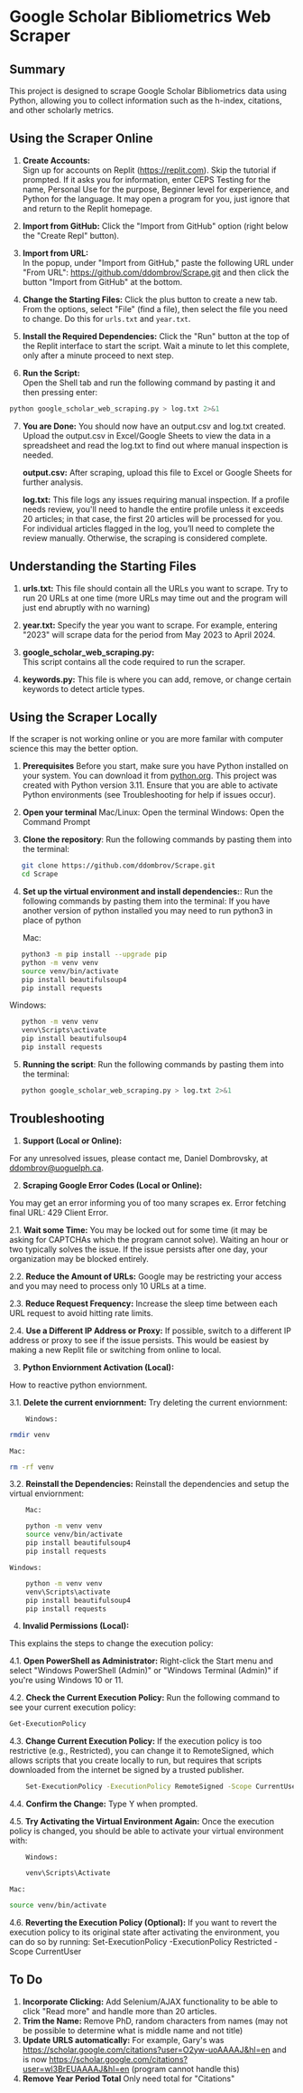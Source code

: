 # Google Scholar Bibliometrics Web Scraper

## Summary

This project is designed to scrape Google Scholar Bibliometrics data using Python, allowing you to collect information such as the h-index, citations, and other scholarly metrics.

## Using the Scraper Online

1. **Create Accounts:**  
   Sign up for accounts on Replit (https://replit.com). Skip the tutorial if prompted. If it asks you for information, enter CEPS Testing for the name, Personal Use for the purpose, Beginner level for experience, and Python for the language. It may open a program for you, just ignore that and return to the Replit homepage.

2. **Import from GitHub:**
   Click the "Import from GitHub" option (right below the "Create Repl" button).

3. **Import from URL:**  
   In the popup, under "Import from GitHub," paste the following URL under "From URL":
   https://github.com/ddombrov/Scrape.git and then click the button "Import from GitHub" at the bottom.

4. **Change the Starting Files:**
   Click the plus button to create a new tab. From the options, select "File" (find a file), then select the file you need to change. Do this for `urls.txt` and `year.txt`.

5. **Install the Required Dependencies:**
   Click the "Run" button at the top of the Replit interface to start the script. Wait a minute to let this complete, only after a minute proceed to next step.

6. **Run the Script:**  
   Open the Shell tab and run the following command by pasting it and then pressing enter:

```bash
python google_scholar_web_scraping.py > log.txt 2>&1
```

7. **You are Done:**
   You should now have an output.csv and log.txt created. Upload the output.csv in Excel/Google Sheets to view the data in a spreadsheet and read the log.txt to find out where manual inspection is needed.

   **output.csv:**
   After scraping, upload this file to Excel or Google Sheets for further analysis.

   **log.txt:**
   This file logs any issues requiring manual inspection. If a profile needs review, you'll need to handle the entire profile unless it exceeds 20 articles; in that case, the first 20 articles will be processed for you. For individual articles flagged in the log, you’ll need to complete the review manually. Otherwise, the scraping is considered complete.

## Understanding the Starting Files

1. **urls.txt:**
   This file should contain all the URLs you want to scrape. Try to run 20 URLs at one time (more URLs may time out and the program will just end abruptly with no warning)

2. **year.txt:**
   Specify the year you want to scrape. For example, entering "2023" will scrape data for the period from May 2023 to April 2024.

3. **google_scholar_web_scraping.py:**  
   This script contains all the code required to run the scraper.

4. **keywords.py:**
   This file is where you can add, remove, or change certain keywords to detect article types.

## Using the Scraper Locally

If the scraper is not working online or you are more familar with computer science this may the better option.

1. **Prerequisites**
   Before you start, make sure you have Python installed on your system. You can download it from [python.org](https://www.python.org/downloads/). This project was created with Python version 3.11.
   Ensure that you are able to activate Python environments (see Troubleshooting for help if issues occur).

2. **Open your terminal**
   Mac/Linux:
   Open the terminal
   Windows:
   Open the Command Prompt

3. **Clone the repository**:
   Run the following commands by pasting them into the terminal:

```bash
   git clone https://github.com/ddombrov/Scrape.git
   cd Scrape
```

4. **Set up the virtual environment and install dependencies:**:
   Run the following commands by pasting them into the terminal:
   If you have another version of python installed you may need to run python3 in place of python

   Mac:

```bash
   python3 -m pip install --upgrade pip
   python -m venv venv
   source venv/bin/activate
   pip install beautifulsoup4
   pip install requests
```

Windows:

```bash
   python -m venv venv
   venv\Scripts\activate
   pip install beautifulsoup4
   pip install requests
```

5. **Running the script**:
   Run the following commands by pasting them into the terminal:

```bash
   python google_scholar_web_scraping.py > log.txt 2>&1
```

## Troubleshooting

1. **Support (Local or Online):**

For any unresolved issues, please contact me, Daniel Dombrovsky, at ddombrov@uoguelph.ca.

2. **Scraping Google Error Codes (Local or Online):**

You may get an error informing you of too many scrapes ex. Error fetching final URL: 429 Client Error.

2.1. **Wait some Time:**
You may be locked out for some time (it may be asking for CAPTCHAs which the program cannot solve). Waiting an hour or two typically solves the issue. If the issue persists after one day, your organization may be blocked entirely.

2.2. **Reduce the Amount of URLs:**
Google may be restricting your access and you may need to process only 10 URLs at a time.

2.3. **Reduce Request Frequency:**
Increase the sleep time between each URL request to avoid hitting rate limits.

2.4. **Use a Different IP Address or Proxy:**
If possible, switch to a different IP address or proxy to see if the issue persists. This would be easiest by making a new Replit file or switching from online to local.

3. **Python Enviornment Activation (Local):**

How to reactive python enviornment.

3.1. **Delete the current enviornment:**
Try deleting the current enviornment:

        Windows:

```bash
rmdir venv
```

    Mac:

```bash
rm -rf venv
```

3.2. **Reinstall the Dependencies:**
Reinstall the dependencies and setup the virtual enviornment:

        Mac:

```bash
    python -m venv venv
    source venv/bin/activate
    pip install beautifulsoup4
    pip install requests
```

    Windows:

```bash
    python -m venv venv
    venv\Scripts\activate
    pip install beautifulsoup4
    pip install requests
```

4. **Invalid Permissions (Local):**

This explains the steps to change the execution policy:

4.1. **Open PowerShell as Administrator:**
Right-click the Start menu and select "Windows PowerShell (Admin)" or "Windows Terminal (Admin)" if you're using Windows 10 or 11.

4.2. **Check the Current Execution Policy:**
Run the following command to see your current execution policy:

```bash
Get-ExecutionPolicy
```

4.3. **Change Current Execution Policy:**
If the execution policy is too restrictive (e.g., Restricted), you can change it to RemoteSigned, which allows scripts that you create locally to run, but requires that scripts downloaded from the internet be signed by a trusted publisher.

```bash
    Set-ExecutionPolicy -ExecutionPolicy RemoteSigned -Scope CurrentUser
```

4.4. **Confirm the Change:**
Type Y when prompted.

4.5. **Try Activating the Virtual Environment Again:**
Once the execution policy is changed, you should be able to activate your virtual environment with:

        Windows:

```bash
    venv\Scripts\Activate
```

    Mac:

```bash
source venv/bin/activate
```

4.6. **Reverting the Execution Policy (Optional):**
If you want to revert the execution policy to its original state after activating the environment, you can do so by running: Set-ExecutionPolicy -ExecutionPolicy Restricted -Scope CurrentUser

## To Do

1. **Incorporate Clicking:**
   Add Selenium/AJAX functionality to be able to click "Read more" and handle more than 20 articles.
2. **Trim the Name:**
   Remove PhD, random characters from names (may not be possible to determine what is middle name and not title)
3. **Update URLS automatically:**
   For example, Gary's was https://scholar.google.com/citations?user=O2yw-uoAAAAJ&hl=en and is now https://scholar.google.com/citations?user=wl3BrEUAAAAJ&hl=en (program cannot handle this)
4. **Remove Year Period Total**
   Only need total for "Citations"
